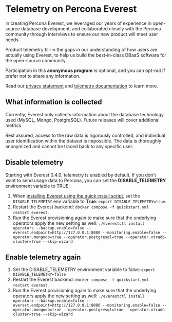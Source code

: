 # Telemetry on Percona Everest

In creating Percona Everest, we leveraged our years of experience in open-source database development, and collaborated closely with the Percona community through interviews to ensure our new product will meet user needs.

Product telemetry fill-in the gaps in our understanding of how users are actually using Everest, to help us build the best-in-class DBaaS software for the open-source community.

Participation in this **anonymous program** is optional, and you can opt-out if prefer not to share any information.

Read our [privacy statement](https://www.percona.com/privacy-policy#h.e34c40q8sb1a) and [telemetry documentation](../reference/telemetry.md) to learn more.

## What information is collected

Currently, Everest only collects information about the database technology used (MySQL, Mongo, PostgreSQL). Future releases will cover additional metrics.

Rest assured, access to the raw data is rigorously controlled, and individual user identification within the dataset is impossible. The data is thoroughly anonymized and cannot be traced back to any specific user.

## Disable telemetry

Starting with Everest 0.4.0, telemetry is enabled by default. If you don't want to send usage data to Percona, you can set the **DISABLE_TELEMETRY** environment variable to TRUE:

1. When [installing Everest using the quick install script](../quickstart-guide/quick-install.md), set the `DISABLE_TELEMETRY` env variable to **True**: 
   `export DISABLE_TELEMETRY=true`.
2. Restart the Everest backend: 
    `docker compose -f quickstart.yml restart everest`.
3. Run the Everest provisioning again to make sure that the underlying operators apply the new setting as well:
    ```./everestctl install operators --backup.enable=false --everest.endpoint=http://127.0.0.1:8080 --monitoring.enable=false --operator.mongodb=true --operator.postgresql=true --operator.xtradb-cluster=true --skip-wizard```

## Enable telemetry again

1. Set the DISABLE_TELEMETRY environment variable to false: 
 `export DISABLE_TELEMETRY=false`
2. Restart the Everest backend: 
    `docker compose -f quickstart.yml restart everest`.
3. Run the Everest provisioning again to make sure that the underlying operators apply the new setting as well:
    ```./everestctl install operators --backup.enable=false --everest.endpoint=http://127.0.0.1:8080 --monitoring.enable=false --operator.mongodb=true --operator.postgresql=true --operator.xtradb-cluster=true --skip-wizard```